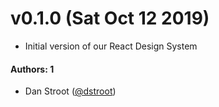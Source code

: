 # v0.1.0 (Sat Oct 12 2019)

- Initial version of our React Design System

#### Authors: 1

- Dan Stroot ([@dstroot](https://github.com/dstroot))
